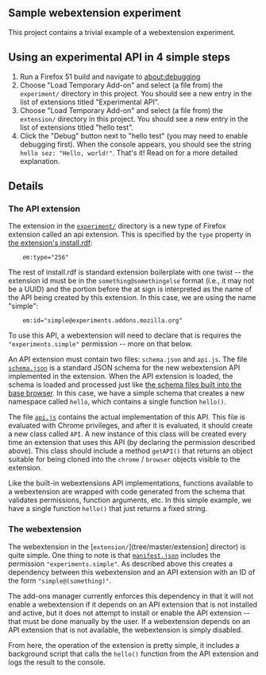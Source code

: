 ## Sample webextension experiment

This project contains a trivial example of a webextension experiment.

## Using an experimental API in 4 simple steps

1. Run a Firefox 51 build and navigate to [about:debugging]()
2. Choose "Load Temporary Add-on" and select (a file from) the
   `experiment/` directory in this project.  You should see
   a new entry in the list of extensions titled "Experimental API".
3. Choose "Load Temporary Add-on" and select (a file from) the
   `extension/` directory in this project.  You should see a new entry
   in the list of extensions titled "hello test".
4. Click the "Debug" button next to "hello test" (you may need to
   enable debugging first).  When the console appears, you should see
   the string `hello sez: "Hello, world!"`.  That's it!  Read on for
   a more detailed explanation.

## Details

### The API extension

The extension in the [`experiment/`](tree/master/experiment)
directory is a new type of Firefox extension called an api extension.
This is specified by the `type` property in
[the extension's install.rdf](tree/master/experiment/install.rdf):

```
    em:type="256"
```

The rest of install.rdf is standard extension boilerplate with one
twist -- the extension id must be in the `something@somethingelse`
format (i.e., it may not be a UUID) and the portion before the at sign
is interpreted as the name of the API being created by this extension.
In this case, we are using the name "simple":

```
    em:id="simple@experiments.addons.mozilla.org"
```

To use this API, a webextension will need to declare that is requires
the `"experiments.simple"` permission -- more on that below.

An API extension must contain two files: `schema.json` and `api.js`.
The file [`schema.json`](tree/master/experiment/schema.json)
is a standard JSON schema for the new
webextension API implemented in the extension.
When the API extension is loaded, the schema is loaded and processed
just like
[the schema files built into the base browser](https://dxr.mozilla.org/mozilla-central/source/toolkit/components/extensions/schemas).
In this case, we have a simple schema that creates
a new namespace called `hello`, which contains a single function `hello()`.

The file [`api.js`](tree/master/experiment/api.js)
contains the actual implementation of this API.
This file is evaluated with Chrome privileges, and after it is evaluated,
it should create a new class called `API`.  A new instance of this
class will be created every time an extension that uses this API
(by declaring the permission described above).  This class should
include a method `getAPI()` that returns an object suitable for
being cloned into the `chrome` / `browser` objects visible to the
extension.

Like the built-in webextensions API implementations, functions
available to a webextension are wrapped with code generated from
the schema that validates permissions, function arguments, etc.
In this simple example, we have a single function `hello()` that just
returns a fixed string.

### The webextension

The webextension in the [`extension/`](tree/master/extension] director)
is quite simple.
One thing to note is that [`manifest.json`](tree/master/extension/manifest.json)
includes the permission `"experiments.simple"`.
As described above this creates a dependency between this webextension
and an API extension with an ID of the form `"simple@(something)"`.

The add-ons manager currently enforces this dependency in that it will
not enable a webextension if it depends on an API extension that is
not installed and active, but it does not attempt to install or enable
the API extension -- that must be done manually by the user.  If a
webextension depends on an API extension that is not available, the
webextension is simply disabled.

From here, the operation of the extension is pretty simple, it
includes a background script that calls the `hello()` function from
the API extension and logs the result to the console.

